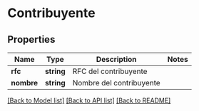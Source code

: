 # Contribuyente

## Properties
Name | Type | Description | Notes
------------ | ------------- | ------------- | -------------
**rfc** | **string** | RFC del contribuyente | 
**nombre** | **string** | Nombre del contribuyente | 

[[Back to Model list]](../README.md#documentation-for-models) [[Back to API list]](../README.md#documentation-for-api-endpoints) [[Back to README]](../README.md)


